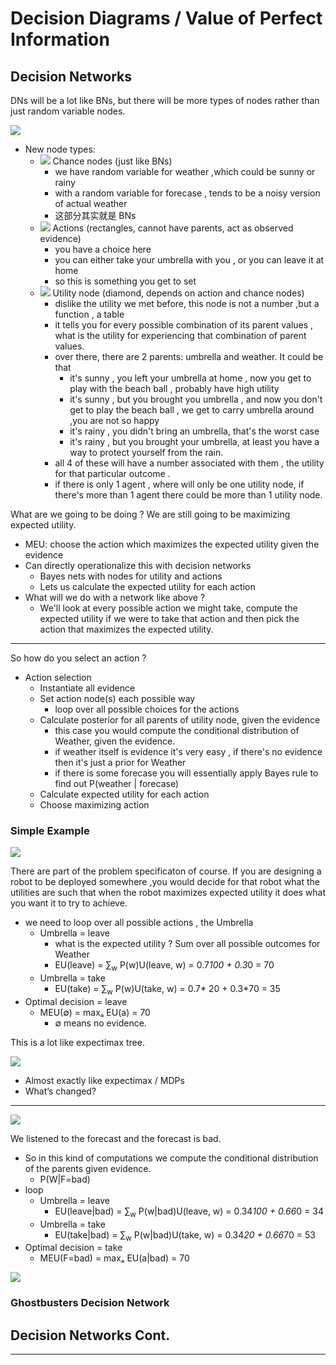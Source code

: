 
# Decision Diagrams / Value of Perfect Information

## Decision Networks

DNs will be a lot like BNs, but there will be more types of nodes rather than just random variable nodes. 

![](https://raw.githubusercontent.com/mebusy/notes/master/imgs/cs188_DM_dn_example0.png)

 - New node types:
    - ![][1] Chance nodes (just like BNs)
        - we have random variable for weather ,which could be sunny or rainy 
        - with a random variable for forecase , tends to be a noisy version of actual weather
        - 这部分其实就是 BNs
    - ![][2] Actions (rectangles, cannot have parents, act as observed evidence)
        - you have a choice here 
        - you can either take your umbrella with you , or you can leave it at home 
        - so this is something you get to set
    - ![][3] Utility node (diamond, depends on action and chance nodes)
        - dislike the utility we met before, this node is not a number ,but a function , a table 
        - it tells you for every possible combination of its parent values , what is the utility for experiencing that combination of parent values. 
        - over there, there are 2 parents: umbrella and weather.   It could be that 
            - it's sunny , you left your umbrella at home , now you get to play with the beach ball , probably have high utility
            - it's sunny , but you brought you umbrella , and now you don't get to play the beach ball , we get to carry umbrella around ,you are not so happy
            - it's rainy , you didn't bring an umbrella, that's the worst case
            - it's rainy , but you brought your umbrella, at least you have a way to protect yourself from the rain. 
        - all 4 of these will have a number associated with them , the utility for that particular outcome .
        - if there is only 1 agent , where will only be one utility node, if there's more than 1 agent there could be more than 1 utility node.

What are we going to be doing ?  We are still going to be maximizing expected utility. 

 - MEU: choose the action which maximizes the expected utility given the evidence
 - Can directly operationalize this with decision networks
    - Bayes nets with nodes for utility and actions
    - Lets us calculate the expected utility for each action
 - What will we do with a network like above ?
    - We'll look at every possible action we might take, compute the expected utility  if we were to take that action and then pick the action that maximizes the expected utility. 

---

So how do you select an action ?

 - Action selection
    - Instantiate all evidence
    - Set action node(s) each possible way
        - loop over all possible choices for the actions 
    - Calculate posterior for all parents of utility node, given the evidence
        - this case you would compute the conditional distribution of Weather, given the evidence. 
        - if weather itself is evidence it's very easy ,  if there's no evidence then it's just a prior for Weather
        - if there is some forecase you will essentially apply Bayes rule to find out P(weather | forecase)
    - Calculate expected utility for each action
    - Choose maximizing action



### Simple Example 

![](https://raw.githubusercontent.com/mebusy/notes/master/imgs/cs188_DM_dn_example_simple.png)

There are part of the problem specificaton of course.   If you are designing a robot to be deployed somewhere ,you would decide for that robot what the utilities are such that when the robot maximizes expected utility it does what you want it to try to achieve. 

 - we need to loop over all possible actions , the Umbrella 
    - Umbrella = leave
        - what is the expected utility ?  Sum over all possible outcomes for Weather 
        - EU(leave) = ∑<sub>w</sub> P(w)U(leave, w) = 0.7*100 + 0.3*0 = 70
    - Umbrella = take 
        - EU(take) = ∑<sub>w</sub> P(w)U(take, w) = 0.7* 20 + 0.3*70 = 35
 - Optimal decision = leave
    - MEU(∅) = maxₐ EU(a) = 70
        - ∅ means no evidence.   

This is a lot like expectimax tree. 

![](https://raw.githubusercontent.com/mebusy/notes/master/imgs/cs188_DN_example_expectimax_tree.png)

 - Almost exactly like expectimax / MDPs
 - What’s changed?

---

![](https://raw.githubusercontent.com/mebusy/notes/master/imgs/cs188_DM_dn_example_simple2.png)

We listened to the forecast and the forecast is bad.  

 - So in this kind of computations we compute the conditional distribution of the parents given evidence.
    - P(W|F=bad)
 - loop
    - Umbrella = leave  
        - EU(leave|bad) = ∑<sub>w</sub> P(w|bad)U(leave, w) = 0.34*100 + 0.66*0 = 34
    - Umbrella = take 
        - EU(take|bad) = ∑<sub>w</sub> P(w|bad)U(take, w) = 0.34*20 + 0.66*70 = 53
 - Optimal decision = take
    - MEU(F=bad) = maxₐ EU(a|bad) = 70  
          
![](https://raw.githubusercontent.com/mebusy/notes/master/imgs/cs188_DN_example_expectimax_tree2.png)


### Ghostbusters Decision Network







## Decision Networks Cont.











---

 [1]: ![](https://raw.githubusercontent.com/mebusy/notes/master/imgs/cs188_DM_chance_node.png)
 [2]: ![](https://raw.githubusercontent.com/mebusy/notes/master/imgs/cs188_DM_action_node.png)
 [3]: ![](https://raw.githubusercontent.com/mebusy/notes/master/imgs/cs188_DM_utility_node.png)

